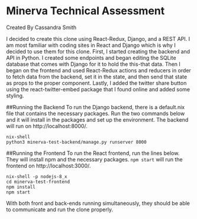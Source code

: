 # Minerva Technical Assessment
Created By Cassandra Smith

I decided to create this clone using React-Redux, Django, and a REST API. I am most familiar with coding sites in React and Django which is why I decided to use them for this clone. First, I started creating the backend and API in Python. I created some endpoints and began editing the SQLite database that comes with Django for it to hold the this-that data. Then I began on the frontend and used React-Redux actions and reducers in order to fetch data from the backend, set it in the state, and then send that state as props to the proper component. Lastly, I added the twitter share button using the react-twitter-embed package that I found online and added some styling. 

##Running the Backend
To run the Django backend, there is a default.nix file that contains the necessary packages. Run the two commands 
below and it will install in the packages and set up the environment. The backend will run on http://localhost:8000/.
```
nix-shell
python3 minerva-test-backend/manage.py runserver 8000
```


##Running the Frontend
To run the React frontend, run the lines below. They will install npm and the necessary packages. `npm start` 
will run the frontend on http://localhost:3000/.
```
nix-shell -p nodejs-8_x
cd minerva-test-frontend
npm install
npm start
```

With both front and back-ends running simultaneously, they should be able to communicate and run the clone properly.

